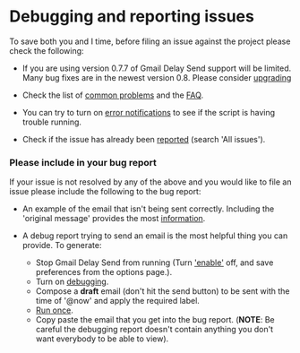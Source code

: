 # Debugging and reporting issues #

To save both you and I time, before filing an issue against the project please check the following:

  * If you are using version 0.7.7 of Gmail Delay Send support will be limited. Many bug fixes are in the newest version 0.8. Please consider [upgrading](https://code.google.com/p/gmail-delay-send/wiki/GmailDelaySendTransition_8)

  * Check the list of [common problems](https://code.google.com/p/gmail-delay-send/wiki/GmailDelaySendErrors_8) and the [FAQ](https://code.google.com/p/gmail-delay-send/wiki/GmailDelayFAQ_8).

  * You can try to turn on [error notifications](https://code.google.com/p/gmail-delay-send/wiki/GmailDelaySendOptions_8#Error_Notifications) to see if the script is having trouble running.

  * Check if the issue has already been [reported](https://code.google.com/p/gmail-delay-send/issues/list) (search 'All issues').

### Please include in your bug report ###

If your issue is not resolved by any of the above and you would like to file an issue please include the following to the bug report:

  * An example of the email that isn't being sent correctly. Including the 'original message' provides the most [information](https://support.google.com/mail/answer/22454?hl=en).

  * A debug report trying to send an email is the most helpful thing you can provide. To generate:
    * Stop Gmail Delay Send from running (Turn ['enable'](https://code.google.com/p/gmail-delay-send/wiki/GmailDelaySendOptions_8#Enable) off, and save preferences from the options page.).
    * Turn on [debugging](https://code.google.com/p/gmail-delay-send/wiki/GmailDelaySendOptions_8#Email_me_debug_logs).
    * Compose a **draft** email (don't hit the send button) to be sent with the time of '@now' and apply the required label.
    * [Run once](https://code.google.com/p/gmail-delay-send/wiki/GmailDelaySendOptions_8#Force_a_run).
    * Copy paste the email that you get into the bug report. (**NOTE**: Be careful the debugging report doesn't contain anything you don't want everybody to be able to view).